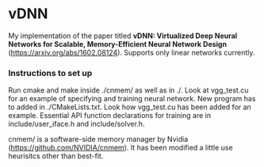 # vDNN
My implementation of the paper titled **vDNN: Virtualized Deep Neural Networks for Scalable, Memory-Efficient Neural Network Design** (https://arxiv.org/abs/1602.08124). Supports only linear networks currently.

### Instructions to set up
Run cmake and make inside ./cnmem/ as well as in ./. Look at vgg_test.cu for an example of specifying and training neural network. New program has to added in ./CMakeLists.txt. Look how vgg_test.cu has been added for an example. Essential API function declarations for training are in include/user_iface.h and include/solver.h. 

cnmem/ is a software-side memory manager by Nvidia (https://github.com/NVIDIA/cnmem). It has been modified a little use heurisitcs other than best-fit.
